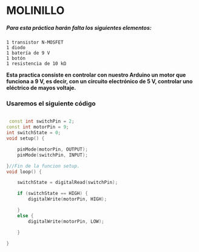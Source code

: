 # MOLINILLO


##### Para esta práctica harán falta los siguientes elementos:

    1 transistor N-MOSFET
    1 diodo
    1 batería de 9 V
    1 botón
    1 resistencia de 10 kΩ
    
   
   **Esta practica consiste en controlar con nuestro Arduino un motor que funciona a 9 V, es decir, con un circuito electrónico de 5 V, controlar uno eléctrico de mayos voltaje.**
    
    
### Usaremos el siguiente código

```C++

 const int switchPin = 2;
const int motorPin = 9;
int switchState = 0;
void setup() {

    pinMode(motorPin, OUTPUT);
    pinMode(switchPin, INPUT);

}//Fin de la funcion setup.
void loop() {

    switchState = digitalRead(switchPin);

    if (switchState == HIGH) {
        digitalWrite(motorPin, HIGH);

    }
    else {
        digitalWrite(motorPin, LOW);

    }

}

```


